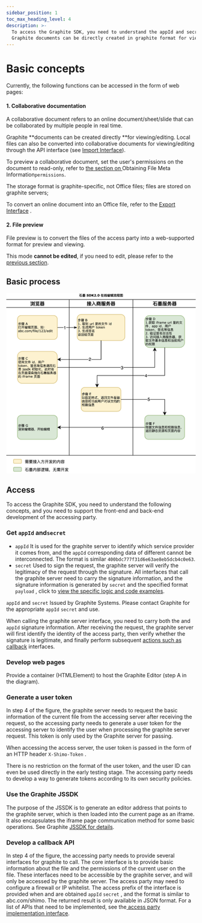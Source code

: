 ```yaml
---
sidebar_position: 1
toc_max_heading_level: 4
description: >-
  To access the Graphite SDK, you need to understand the appId and secret, develop a web page, generate a user token, use the Graphite JSSDK and develop a callback interface.
  Graphite documents can be directly created in graphite format for viewing/editing, and local files can be converted into collaborative files for viewing/editing through the API interface.
---
```


# Basic concepts

Currently, the following functions can be accessed in the form of web pages:

#### 1. Collaborative documentation

A collaborative document refers to an online document/sheet/slide that can be collaborated by multiple people in real time.

Graphite **documents can be created directly **for viewing/editing. Local files can also  be converted into collaborative documents for viewing/editing through the API interface (see [Import Interface](apis.md#导入文件)). 

To preview a collaborative document, set the user's permissions on the document to read-only, refer to [ the section on ](./impl.md#file-meta-collab)Obtaining File Meta Information`permissions`. 

The storage format is graphite-specific, not Office files; files are stored on graphite servers;

To convert an online document into an Office file, refer to the [Export Interface](./apis.md#导出文件) . 

#### 2. File preview

File preview is to convert the files of the access party into a web-supported format for preview and viewing.

This mode **cannot be edited**, if you need to edit, please refer to the [previous section](#一协同文档). 

## Basic process

![time-queue-image](../img/sdk_intro.png)

## Access

To access the Graphite SDK, you need to understand the following concepts, and you need to support the front-end and back-end development of the accessing party.

### Get `appId` and`secret`

- `appId` It is used for the graphite server to identify which service provider it comes from, and the `appId` corresponding data of different cannot be interconnected. The format is similar `400bdc777f31d6e63ae8eb5dcb4c0e63`. 
- `secret` Used to sign the request, the graphite server will verify the legitimacy of the request through the signature. All interfaces that call the graphite server need to carry the signature information, and the signature information is generated by `secret` and  the specified format `payload` , click  to [view the specific logic and code examples](./resources.md#签名). 

`appId` and `secret` Issued by Graphite Systems. Please contact Graphite for the appropriate `appId` `secret` and use. 

When calling the graphite server interface, you need to carry  both the and `appId` signature information. After receiving the request, the graphite server will first identify the identity of the access party, then verify whether the signature is legitimate, and finally perform subsequent [ actions such as callback](./impl.md) interfaces. 

### Develop web pages

Provide a container (HTMLElement) to host the Graphite Editor (step A in the diagram).

### Generate a user token

In step 4 of the figure, the graphite server needs to request the basic information of the current file from the accessing server after receiving the request, so the accessing party needs to generate a user token for the accessing server to identify the user when processing the graphite server request. This token is only used by the Graphite server for passing.

When accessing the access server, the user token is passed in the form of an HTTP header `X-Shimo-Token` . 

There is no restriction on the format of the user token, and the user ID can even be used directly in the early testing stage. The accessing party needs to develop a way to generate tokens according to its own security policies.

### Use the Graphite JSSDK

The purpose of the JSSDK is to generate an editor address that points to the graphite server, which is then loaded into the current page as an iframe. It also encapsulates the iframe page communication method for some basic operations. See Graphite [JSSDK for details](./resources.md#js-sdk). 

### Develop a callback API

In step 4 of the figure, the accessing party needs to provide several interfaces for graphite to call. The core interface is to provide basic information about the file and the permissions of the current user on the file. These interfaces need to be accessible by the graphite server, and will only be accessed by the graphite server. The access party may need to configure a firewall or IP whitelist. The access prefix of the interface is provided when and are obtained `appId` `secret` , and the format is similar to abc.com/shimo. The returned result is only available in JSON format. For a list of APIs that need to be implemented, see the[ access party implementation interface](./impl.md). 
